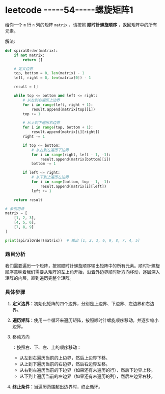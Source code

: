 # leetcode -----54-----螺旋矩阵1

给你一个 `m` 行 `n` 列的矩阵 `matrix` ，请按照 **顺时针螺旋顺序** ，返回矩阵中的所有元素。

解法:

```python
def spiralOrder(matrix):
    if not matrix:
        return []

    # 定义边界
    top, bottom = 0, len(matrix) - 1
    left, right = 0, len(matrix[0]) - 1

    result = []

    while top <= bottom and left <= right:
        # 从左到右遍历上边界
        for i in range(left, right + 1):
            result.append(matrix[top][i])
        top += 1

        # 从上到下遍历右边界
        for i in range(top, bottom + 1):
            result.append(matrix[i][right])
        right -= 1

        if top <= bottom:
            # 从右到左遍历下边界
            for i in range(right, left - 1, -1):
                result.append(matrix[bottom][i])
            bottom -= 1

        if left <= right:
            # 从下到上遍历左边界
            for i in range(bottom, top - 1, -1):
                result.append(matrix[i][left])
            left += 1

    return result

# 示例用法
matrix = [
    [1, 2, 3],
    [4, 5, 6],
    [7, 8, 9]
]

print(spiralOrder(matrix))  # 输出 [1, 2, 3, 6, 9, 8, 7, 4, 5]

```

### 题目分析

我们需要遍历一个矩阵，按照顺时针螺旋顺序输出矩阵中的所有元素。顺时针螺旋顺序意味着我们需要从矩阵的左上角开始，沿着外边界顺时针方向移动，逐层深入矩阵的内层，直到遍历完整个矩阵。

### 具体步骤

1. **定义边界**：初始化矩阵的四个边界，分别是上边界、下边界、左边界和右边界。

2. **遍历矩阵**：使用一个循环来遍历矩阵，按照顺时针螺旋顺序移动，并逐步缩小边界。

3. 移动方向

   ：按照右、下、左、上的顺序移动：

   - 从左到右遍历当前的上边界，然后上边界下移。
   - 从上到下遍历当前的右边界，然后右边界左移。
   - 从右到左遍历当前的下边界（如果还有未遍历的行），然后下边界上移。
   - 从下到上遍历当前的左边界（如果还有未遍历的列），然后左边界右移。

4. **终止条件**：当遍历范围超出边界时，终止循环。